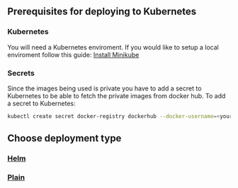 ## Prerequisites for deploying to Kubernetes

### Kubernetes
You will need a Kubernetes enviroment. 
If you would like to setup a local enviroment follow this guide: [Install Minikube](https://kubernetes.io/docs/getting-started-guides/minikube/) 

### Secrets
Since the images being used is private you have to add a secret to Kubernetes to be able to fetch the private images from docker hub. 
To add a secret to Kubernetes: 
```bash
kubectl create secret docker-registry dockerhub --docker-username=<your-name> --docker-password=<your-password> --docker-email=<your-email>
```

## Choose deployment type

### [Helm](Helm/README.md)

### [Plain](Plain/README.md)